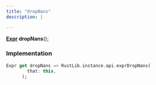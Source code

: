 ```yaml
---
title: "dropNans"
description: |

---
```

<span class="dart-code"><strong>[Expr] dropNans</strong>();</span>


### Implementation
```dart
Expr get dropNans => RustLib.instance.api.exprDropNans(
        that: this,
      );
```

[Expr]: /reference/classes/expr/